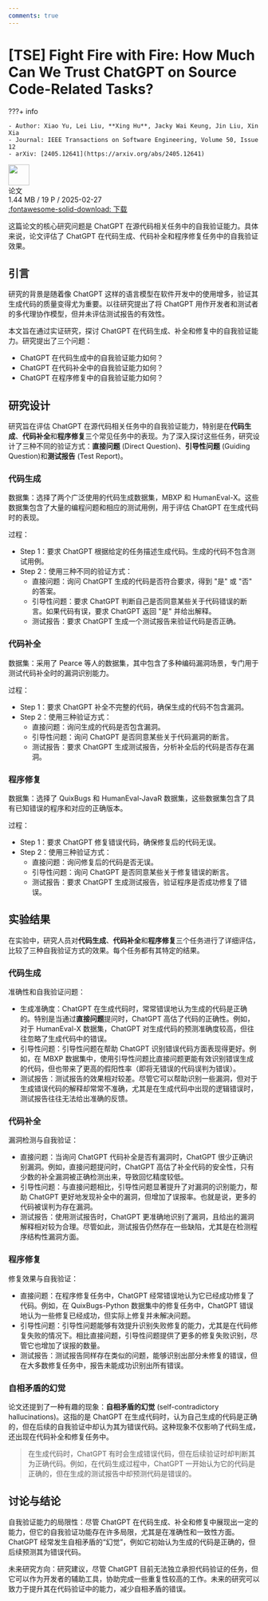 ```yaml
---
comments: true
---
```


# [TSE] Fight Fire with Fire: How Much Can We Trust ChatGPT on Source Code-Related Tasks?

???+ info

    - Author: Xiao Yu, Lei Liu, **Xing Hu**, Jacky Wai Keung, Jin Liu, Xin Xia
    - Journal: IEEE Transactions on Software Engineering, Volume 50, Issue 12
    - arXiv: [2405.12641](https://arxiv.org/abs/2405.12641)

<div class="card file-block" markdown="1">
<div class="file-icon"><img src="/Note/assets/images/icons/pdf.svg" style="height: 3em;"></div>
<div class="file-body">
<div class="file-title">论文</div>
<div class="file-meta">1.44 MB / 19 P / 2025-02-27</div>
</div>
<a class="down-button" target="_blank" href="/Note/assets/files/science_research/arXiv_2405_12641.pdf" markdown="1">:fontawesome-solid-download: 下载</a>
</div>

这篇论文的核心研究问题是 ChatGPT 在源代码相关任务中的自我验证能力。具体来说，论文评估了 ChatGPT 在代码生成、代码补全和程序修复任务中的自我验证效果。

## 引言

研究的背景是随着像 ChatGPT 这样的语言模型在软件开发中的使用增多，验证其生成代码的质量变得尤为重要。以往研究提出了将 ChatGPT 用作开发者和测试者的多代理协作模型，但并未评估测试报告的有效性。

本文旨在通过实证研究，探讨 ChatGPT 在代码生成、补全和修复中的自我验证能力。研究提出了三个问题：

- ChatGPT 在代码生成中的自我验证能力如何？
- ChatGPT 在代码补全中的自我验证能力如何？
- ChatGPT 在程序修复中的自我验证能力如何？

## 研究设计

研究旨在评估 ChatGPT 在源代码相关任务中的自我验证能力，特别是在**代码生成**、**代码补全**和**程序修复**三个常见任务中的表现。为了深入探讨这些任务，研究设计了三种不同的验证方式：**直接问题** (Direct Question)、**引导性问题** (Guiding Question)和**测试报告** (Test Report)。

### 代码生成

数据集：选择了两个广泛使用的代码生成数据集，MBXP 和 HumanEval-X。这些数据集包含了大量的编程问题和相应的测试用例，用于评估 ChatGPT 在生成代码时的表现。

过程：

- Step 1：要求 ChatGPT 根据给定的任务描述生成代码。生成的代码不包含测试用例。
- Step 2：使用三种不同的验证方式：
    - 直接问题：询问 ChatGPT 生成的代码是否符合要求，得到 "是" 或 "否" 的答案。
    - 引导性问题：要求 ChatGPT 判断自己是否同意某些关于代码错误的断言。如果代码有误，要求 ChatGPT 返回 "是" 并给出解释。
    - 测试报告：要求 ChatGPT 生成一个测试报告来验证代码是否正确。
  
### 代码补全

数据集：采用了 Pearce 等人的数据集，其中包含了多种编码漏洞场景，专门用于测试代码补全时的漏洞识别能力。

过程：

- Step 1：要求 ChatGPT 补全不完整的代码，确保生成的代码不包含漏洞。
- Step 2：使用三种验证方式：
    - 直接问题：询问生成的代码是否包含漏洞。
    - 引导性问题：询问 ChatGPT 是否同意某些关于代码漏洞的断言。
    - 测试报告：要求 ChatGPT 生成测试报告，分析补全后的代码是否存在漏洞。
  
### 程序修复

数据集：选择了 QuixBugs 和 HumanEval-JavaR 数据集，这些数据集包含了具有已知错误的程序和对应的正确版本。

过程：

- Step 1：要求 ChatGPT 修复错误代码，确保修复后的代码无误。
- Step 2：使用三种验证方式：
    - 直接问题：询问修复后的代码是否无误。
    - 引导性问题：询问 ChatGPT 是否同意某些关于修复错误的断言。
    - 测试报告：要求 ChatGPT 生成测试报告，验证程序是否成功修复了错误。

## 实验结果

在实验中，研究人员对**代码生成**、**代码补全**和**程序修复**三个任务进行了详细评估，比较了三种自我验证方式的效果。每个任务都有其特定的结果。

### 代码生成

准确性和自我验证问题：

- 生成准确度：ChatGPT 在生成代码时，常常错误地认为生成的代码是正确的。特别是当通过**直接问题**提问时，ChatGPT 高估了代码的正确性。例如，对于 HumanEval-X 数据集，ChatGPT 对生成代码的预测准确度较高，但往往忽略了生成代码中的错误。
- 引导性问题：引导性问题在帮助 ChatGPT 识别错误代码方面表现得更好。例如，在 MBXP 数据集中，使用引导性问题比直接问题更能有效识别错误生成的代码，但也带来了更高的假阳性率（即将无错误的代码误判为错误）。
- 测试报告：测试报告的效果相对较差。尽管它可以帮助识别一些漏洞，但对于生成错误代码的解释却常常不准确，尤其是在生成代码中出现的逻辑错误时，测试报告往往无法给出准确的反馈。

### 代码补全

漏洞检测与自我验证：

- 直接问题：当询问 ChatGPT 代码补全是否有漏洞时，ChatGPT 很少正确识别漏洞。例如，直接问题提问时，ChatGPT 高估了补全代码的安全性，只有少数的补全漏洞被正确检测出来，导致回忆精度较低。
- 引导性问题：与直接问题相比，引导性问题显著提升了对漏洞的识别能力，帮助 ChatGPT 更好地发现补全中的漏洞，但增加了误报率。也就是说，更多的代码被误判为存在漏洞。
- 测试报告：使用测试报告时，ChatGPT 更准确地识别了漏洞，且给出的漏洞解释相对较为合理。尽管如此，测试报告仍然存在一些缺陷，尤其是在检测程序结构性漏洞方面。

### 程序修复

修复效果与自我验证：

- 直接问题：在程序修复任务中，ChatGPT 经常错误地认为它已经成功修复了代码。例如，在 QuixBugs-Python 数据集中的修复任务中，ChatGPT 错误地认为一些修复已经成功，但实际上修复并未解决问题。
- 引导性问题：引导性问题能够有效提升识别失败修复的能力，尤其是在代码修复失败的情况下。相比直接问题，引导性问题提供了更多的修复失败识别，尽管它也增加了误报的数量。
- 测试报告：测试报告同样存在类似的问题，能够识别出部分未修复的错误，但在大多数修复任务中，报告未能成功识别出所有错误。

### 自相矛盾的幻觉

论文还提到了一种有趣的现象：**自相矛盾的幻觉** (self-contradictory hallucinations)。这指的是 ChatGPT 在生成代码时，认为自己生成的代码是正确的，但在后续的自我验证中却认为其为错误代码。这种现象不仅影响了代码生成，还出现在代码补全和修复任务中。

> 在生成代码时，ChatGPT 有时会生成错误代码，但在后续验证时却判断其为正确代码。例如，在代码生成过程中，ChatGPT 一开始认为它的代码是正确的，但在生成的测试报告中却预测代码是错误的。

## 讨论与结论

自我验证能力的局限性：尽管 ChatGPT 在代码生成、补全和修复中展现出一定的能力，但它的自我验证功能存在许多局限，尤其是在准确性和一致性方面。ChatGPT 经常发生自相矛盾的“幻觉”，例如它初始认为生成的代码是正确的，但后续预测其为错误代码。

未来研究方向：研究建议，尽管 ChatGPT 目前无法独立承担代码验证的任务，但它可以作为开发者的辅助工具，协助完成一些重复性较高的工作。未来的研究可以致力于提升其在代码验证中的能力，减少自相矛盾的错误。
